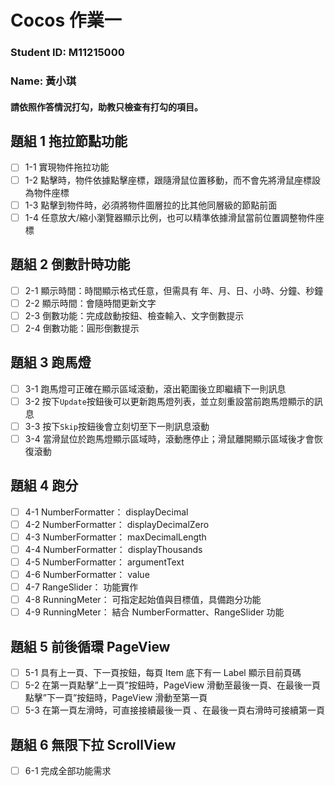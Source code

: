 # Cocos 作業一

### Student ID: M11215000

### Name: 黃小琪

#### 請依照作答情況打勾，助教只檢查有打勾的項目。

## 題組 1 拖拉節點功能

-   [ ] 1-1 實現物件拖拉功能
-   [ ] 1-2 點擊時，物件依據點擊座標，跟隨滑鼠位置移動，而不會先將滑鼠座標設為物件座標
-   [ ] 1-3 點擊到物件時，必須將物件圖層拉的比其他同層級的節點前面
-   [ ] 1-4 任意放大/縮小瀏覽器顯示比例，也可以精準依據滑鼠當前位置調整物件座標

## 題組 2 倒數計時功能

-   [ ] 2-1 顯示時間：時間顯示格式任意，但需具有 年、月、日、小時、分鐘、秒鐘
-   [ ] 2-2 顯示時間：會隨時間更新文字
-   [ ] 2-3 倒數功能：完成啟動按鈕、檢查輸入、文字倒數提示
-   [ ] 2-4 倒數功能：圓形倒數提示

## 題組 3 跑馬燈

-   [ ] 3-1 跑馬燈可正確在顯示區域滾動，滾出範圍後立即繼續下一則訊息
-   [ ] 3-2 按下`Update`按鈕後可以更新跑馬燈列表，並立刻重設當前跑馬燈顯示的訊息
-   [ ] 3-3 按下`Skip`按鈕後會立刻切至下一則訊息滾動
-   [ ] 3-4 當滑鼠位於跑馬燈顯示區域時，滾動應停止；滑鼠離開顯示區域後才會恢復滾動

## 題組 4 跑分

-   [ ] 4-1 NumberFormatter： displayDecimal
-   [ ] 4-2 NumberFormatter： displayDecimalZero
-   [ ] 4-3 NumberFormatter： maxDecimalLength
-   [ ] 4-4 NumberFormatter： displayThousands
-   [ ] 4-5 NumberFormatter： argumentText
-   [ ] 4-6 NumberFormatter： value
-   [ ] 4-7 RangeSlider： 功能實作
-   [ ] 4-8 RunningMeter： 可指定起始值與目標值，具備跑分功能
-   [ ] 4-9 RunningMeter： 結合 NumberFormatter、RangeSlider 功能

## 題組 5 前後循環 PageView

-   [ ] 5-1 具有上一頁、下一頁按鈕，每頁 Item 底下有一 Label 顯示目前頁碼
-   [ ] 5-2 在第一頁點擊”上一頁”按鈕時，PageView 滑動至最後一頁、在最後一頁點擊”下一頁”按鈕時，PageView 滑動至第一頁
-   [ ] 5-3 在第一頁左滑時，可直接接續最後一頁 、在最後一頁右滑時可接續第一頁

## 題組 6 無限下拉 ScrollView

-   [ ] 6-1 完成全部功能需求
